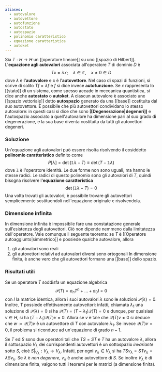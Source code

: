 ```yaml
---
aliases:
  - autovalore
  - autovettore
  - autofunzione
  - autostato
  - autospazio
  - polinomio caratteristico
  - equazione caratteristica
  - autoket
---
```

Sia $T:H \rightarrow H$ un [[operatore lineare]] su uno [[spazio di Hilbert]]. L'**equazione agli autovalori** associata all'operatore $T$ di dominio $D$ è
$$Tx=\lambda x;\quad \lambda\in\mathbb{C},\quad x\neq0\in D$$
dove $\lambda$ è l'**autovalore** e $x$ è l'**autovettore**. Nel caso di spazi di funzioni, si scrive di solito $Tf=\lambda f$ e $f$ si dice invece **autofunzione**. Se $x$ rappresenta lo [[stato]] di un sistema, come spesso accade in meccanica quantistica, si dice anche **autostato** o **autoket**. A ciascun autovalore è associato uno [[spazio vettoriale]] detto **autospazio** generato da una [[base]] costituita dal suo autovettore. È possibile che più autovettori condividano lo stesso autovalore: in questi casi si dice che sono **[[Degenerazione|degeneri]]** e l'autospazio associato a quell'autovalore ha dimensione pari al suo grado di degenerazione, e la sua base diventa costituita da tutti gli autovettori degeneri.
### Soluzione
Un'equazione agli autovalori può essere risolta risolvendo il cosiddetto **polinomio caratteristico** definito come
$$P[\lambda]=\det(\mathbb{1}\lambda-T)\equiv \det(T-\mathbb{1}\lambda)$$
dove $\mathbb{1}$ è l'operatore identità. Le due forme non sono uguali, ma hanno le stesse radici. Le radici di questo polinomio sono gli autovalori di $T$, quindi bisogna risolvere l'**equazione caratteristica**
$$\det(\mathbb{1}\lambda-T)=0$$
Una volta trovati gli autovalori, è possibile trovare gli autovettori semplicemente sostituendoli nell'equazione originale e risolvendola.
### Dimensione infinita
In dimensione infinita è impossibile fare una constatazione generale sull'esistenza degli autovettori. Ciò non dipende nemmeno dalla limitatezza dell'operatore. Vale comunque il seguente teorema: se $T$ è [[Operatore autoaggiunto|simmetrico]] e possiede qualche autovalore, allora
1. gli autovalori sono reali
2. gli autovettori relativi ad autovalori diversi sono ortogonali
In dimensione finita, è anche vero che gli autovettori formano una [[base]] dello spazio.
### Risultati utili
Se un operatore $T$ soddisfa un equazione algebrica
$$\mathcal{P}(T)=a_{n}T^{n}+\ldots+a_{0}I=0$$
con $I$ la matrice identica, allora i suoi autovalori $\lambda$ sono le soluzioni $\mathcal{P}(\lambda)=0$. Inoltre, $T$ possiede effettivamente autovettori: infatti, chiamata $\lambda_{1}$ una soluzione di $\mathcal{P}(\lambda)=0$ si ha $\mathcal{P}(T)=(T-\lambda_{1})\mathcal{Q}(T)=0$ e dunque, per qualsiasi $v\in H$, si ha $(T-\lambda_{1})\mathcal{Q}(T)v=0$. Allora se $v$ è tale che $\mathcal{Q}(T)v\neq0$ si deduce che $w:=\mathcal{Q}(T)v$ è un autovettore di $T$ con autovalore $\lambda_{1}$. Se invece $\mathcal{Q}(T)v=0$, il problema si riconduce ad un'equazione di grado $n-1$.

Se $T$ ed $S$ sono due operatori tali che $TS=ST$ e $T$ ha un autovalore $\lambda$, allora il sottospazio $V_{\lambda}$ dei corrispondenti autovettori è un sottospazio *invariante* sotto $S$, cioè $S|_{V_{\lambda}}:V_{\lambda}\rightarrow V_{\lambda}$. Infatti, per ogni $v_{\lambda}\in V_{\lambda}$ si ha $TSv_{\lambda}=STv_{\lambda}=\lambda Sv_{\lambda}$. Se $\lambda$ è *non degenere*, $v_{\lambda}$ è anche autovettore di $S$. Se inoltre $V_{\lambda}$ è di dimensione finita, valgono tutti i teoremi per le matrici (a dimensione finita).